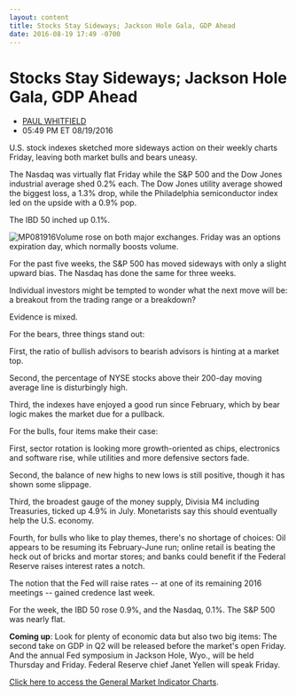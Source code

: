 ```yaml
---
layout: content
title: Stocks Stay Sideways; Jackson Hole Gala, GDP Ahead
date: 2016-08-19 17:49 -0700
---
```



Stocks Stay Sideways; Jackson Hole Gala, GDP Ahead
===================================================




* [PAUL WHITFIELD](https://www.investors.com/author/whitfieldp/ "Posts by PAUL WHITFIELD")
* 05:49 PM ET 08/19/2016




U.S. stock indexes sketched more sideways action on their weekly charts Friday, leaving both market bulls and bears uneasy.


The Nasdaq was virtually flat Friday while the S&P 500 and the Dow Jones industrial average shed 0.2% each. The Dow Jones utility average showed the biggest loss, a 1.3% drop, while the Philadelphia semiconductor index led on the upside with a 0.9% pop.


The IBD 50 inched up 0.1%.


![MP081916](https://www.investors.com/wp-content/uploads/2016/08/MP081916-231x300.jpg)Volume rose on both major exchanges. Friday was an options expiration day, which normally boosts volume.


For the past five weeks, the S&P 500 has moved sideways with only a slight upward bias. The Nasdaq has done the same for three weeks.


Individual investors might be tempted to wonder what the next move will be: a breakout from the trading range or a breakdown?


Evidence is mixed.


For the bears, three things stand out:


First, the ratio of bullish advisors to bearish advisors is hinting at a market top.


Second, the percentage of NYSE stocks above their 200-day moving average line is disturbingly high.


Third, the indexes have enjoyed a good run since February, which by bear logic makes the market due for a pullback.


For the bulls, four items make their case:


First, sector rotation is looking more growth-oriented as chips, electronics and software rise, while utilities and more defensive sectors fade.


Second, the balance of new highs to new lows is still positive, though it has shown some slippage.


Third, the broadest gauge of the money supply, Divisia M4 including Treasuries, ticked up 4.9% in July. Monetarists say this should eventually help the U.S. economy.


Fourth, for bulls who like to play themes, there's no shortage of choices: Oil appears to be resuming its February-June run; online retail is beating the heck out of bricks and mortar stores; and banks could benefit if the Federal Reserve raises interest rates a notch.


The notion that the Fed will raise rates -- at one of its remaining 2016 meetings -- gained credence last week.


For the week, the IBD 50 rose 0.9%, and the Nasdaq, 0.1%. The S&P 500 was nearly flat.


**Coming up**: Look for plenty of economic data but also two big items: The second take on GDP in Q2 will be released before the market's open Friday. And the annual Fed symposium in Jackson Hole, Wyo., will be held Thursday and Friday. Federal Reserve chief Janet Yellen will speak Friday.


[Click here to access the General Market Indicator Charts](https://www.investors.com/wp-content/uploads/2016/08/GMI_082216.pdf).




